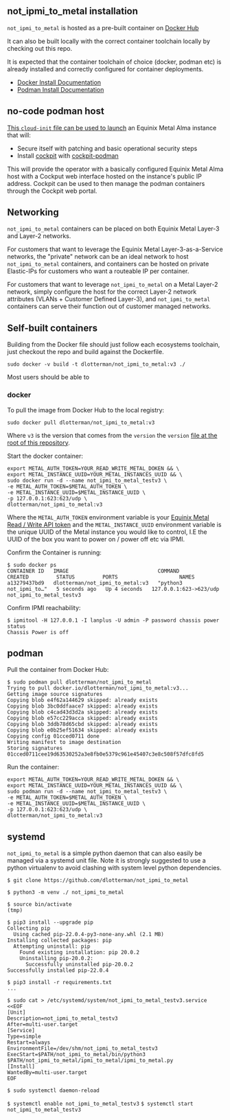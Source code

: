 ## not_ipmi_to_metal installation

`not_ipmi_to_metal` is hosted as a pre-built container on [Docker Hub](https://hub.docker.com/r/dlotterman/not_ipmi_to_metal)

It can also be built locally with the correct container toolchain locally by checking out this repo.

It is expected that the container toolchain of choice (docker, podman etc) is already installed and correctly configured for container deployments.

* [Docker Install Documentation](https://docs.docker.com/engine/install/ubuntu/)
* [Podman Install Documentation](https://podman.io/getting-started/installation)

## no-code podman host

[This `cloud-init` file can be used to launch](https://github.com/dlotterman/metal_code_snippets/tree/main/virtual_appliance_host/no_code_with_guardrails) an Equinix Metal Alma instance that will:
* Secure itself with patching and basic operational security steps
* Install [cockpit](https://cockpit-project.org/) with [cockpit-podman](https://github.com/cockpit-project/cockpit-podman)

This will provide the operator with a basically configured Equinix Metal Alma host with a Cockput web interface hosted on the instance's public IP address. Cockpit can be used to then manage the podman containers through the Cockpit web portal.

## Networking

`not_ipmi_to_metal` containers can be placed on both Equinix Metal Layer-3 and Layer-2 networks. 

For customers that want to leverage the Equinix Metal Layer-3-as-a-Service networks, the "private" network can be an ideal network to host `not_ipmi_to_metal` containers, and containers can be hosted on private Elastic-IPs for customers who want a routeable IP per container.

For customers that want to leverage `not_ipmi_to_metal` on a Metal Layer-2 network, simply configure the host for the correct Layer-2 network attributes (VLANs + Customer Defined Layer-3), and `not_ipmi_to_metal` containers can serve their function out of customer managed networks.

## Self-built containers

Building from the Docker file should just follow each ecosystems toolchain, just checkout the repo and build against the Dockerfile.

`sudo docker -v build -t dlotterman/not_ipmi_to_metal:v3 ./`

Most users should be able to 

### docker

To pull the image from Docker Hub to the local registry:

`sudo docker pull dlotterman/not_ipmi_to_metal:v3`

Where `v3` is the version that comes from the `version` the `version` [file at the root of this repository](version).

Start the docker container:

```
export METAL_AUTH_TOKEN=YOUR_READ_WRITE_METAL_DOKEN && \
export METAL_INSTANCE_UUID=YOUR_METAL_INSTANCES_UUID && \
sudo docker run -d --name not_ipmi_to_metal_testv3 \
-e METAL_AUTH_TOKEN=$METAL_AUTH_TOKEN \
-e METAL_INSTANCE_UUID=$METAL_INSTANCE_UUID \
-p 127.0.0.1:623:623/udp \
dlotterman/not_ipmi_to_metal:v3
```

Where the `METAL_AUTH_TOKEN` environment variable is your [Equinix Metal Read / Write API token](https://metal.equinix.com/developers/api/authentication/#authentication) and the `METAL_INSTANCE_UUID` environment variable is the unique UUID of the Metal instance you would like to control, I.E the UUID of the box you want to power on / power off etc via IPMI.

Confirm the Container is running:

```
$ sudo docker ps
CONTAINER ID   IMAGE                             COMMAND                  CREATED         STATUS         PORTS                    NAMES
a13279437bd9   dlotterman/not_ipmi_to_metal:v3   "python3 not_ipmi_to…"   5 seconds ago   Up 4 seconds   127.0.0.1:623->623/udp   not_ipmi_to_metal_testv3
```

Confirm IPMI reachability:

```
$ ipmitool -H 127.0.0.1 -I lanplus -U admin -P password chassis power status
Chassis Power is off
```

## podman

Pull the container from Docker Hub:

```
$ sudo podman pull dlotterman/not_ipmi_to_metal
Trying to pull docker.io/dlotterman/not_ipmi_to_metal:v3...
Getting image source signatures
Copying blob e4f62a144629 skipped: already exists
Copying blob 3bc0ddfaace7 skipped: already exists
Copying blob c4cad43d3d2a skipped: already exists
Copying blob e57cc229acca skipped: already exists
Copying blob 3ddb78d65cbd skipped: already exists
Copying blob e0b25ef51634 skipped: already exists
Copying config 01cced0711 done
Writing manifest to image destination
Storing signatures
01cced0711cee19d63530252a3e8fb0e5379c961e45407c3e8c508f57dfc8fd5
```

Run the container:

```
export METAL_AUTH_TOKEN=YOUR_READ_WRITE_METAL_DOKEN && \
export METAL_INSTANCE_UUID=YOUR_METAL_INSTANCES_UUID && \
sudo podman run -d --name not_ipmi_to_metal_testv3 \
-e METAL_AUTH_TOKEN=$METAL_AUTH_TOKEN \
-e METAL_INSTANCE_UUID=$METAL_INSTANCE_UUID \
-p 127.0.0.1:623:623/udp \
dlotterman/not_ipmi_to_metal:v3
```


## systemd

`not_ipmi_to_metal` is a simple python daemon that can also easily be managed via a systemd unit file. Note it is strongly suggested to use a python virtualenv to avoid clashing with system level python dependencies.

`$ git clone https://github.com/dlotterman/not_ipmi_to_metal` 

`$ python3 -m venv ./ not_ipmi_to_metal`

```
$ source bin/activate
(tmp)

```

```
$ pip3 install --upgrade pip
Collecting pip
  Using cached pip-22.0.4-py3-none-any.whl (2.1 MB)
Installing collected packages: pip
  Attempting uninstall: pip
    Found existing installation: pip 20.0.2
    Uninstalling pip-20.0.2:
      Successfully uninstalled pip-20.0.2
Successfully installed pip-22.0.4
```

```
$ pip3 install -r requirements.txt
...
```

```
$ sudo cat > /etc/systemd/system/not_ipmi_to_metal_testv3.service <<EOF
[Unit]
Description=not_ipmi_to_metal_testv3
After=multi-user.target
[Service]
Type=simple
Restart=always
EnvironmentFile=/dev/shm/not_ipmi_to_metal_testv3
ExecStart=$PATH/not_ipmi_to_metal/bin/python3 $PATH/not_ipmi_to_metal/ipmi_to_metal/ipmi_to_metal.py
[Install]
WantedBy=multi-user.target
EOF
```

`$ sudo systemctl daemon-reload`

`$ systemctl enable not_ipmi_to_metal_testv3`
`$ systemctl start not_ipmi_to_metal_testv3`